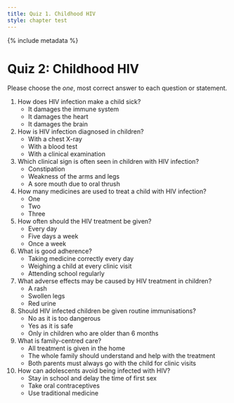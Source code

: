 ```yaml
---
title: Quiz 1. Childhood HIV
style: chapter test
---
```


{% include metadata %}

# Quiz 2: Childhood HIV

Please choose the *one*, most correct answer to each question or statement.

1. How does HIV infection make a child sick?
	+	It damages the immune system
	-	It damages the heart
	-	It damages the brain
2.	How is HIV infection diagnosed in children?
	-	With a chest X-ray
	+	With a blood test
	-	With a clinical examination
3.	Which clinical sign is often seen in children with HIV infection?
	-	Constipation
	-	Weakness of the arms and legs
	+	A sore mouth due to oral thrush
4.	How many medicines are used to treat a child with HIV infection?
	-	One
	-	Two
	+	Three
5.	How often should the HIV treatment be given?
	+	Every day
	-	Five days a week
	-	Once a week
6.	What is good adherence?
	+	Taking medicine correctly every day
	-	Weighing a child at every clinic visit
	-	Attending school regularly
7.	What adverse effects may be caused by HIV treatment in children?
	+	A rash
	-	Swollen legs
	-	Red urine
8.	Should HIV infected children be given routine immunisations?
	-	No as it is too dangerous
	+	Yes as it is safe
	-	Only in children who are older than 6 months
9.	What is family-centred care?
	-	All treatment is given in the home
	+	The whole family should understand and help with the treatment
	-	Both parents must always go with the child for clinic visits
10.	How can adolescents avoid being infected with HIV?
	+	Stay in school and delay the time of first sex
	-	Take oral contraceptives
	-	Use traditional medicine